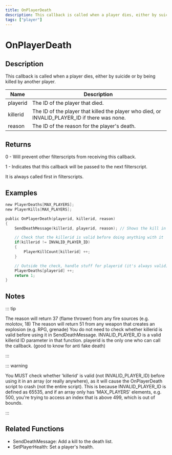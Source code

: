 ```yaml
---
title: OnPlayerDeath
description: This callback is called when a player dies, either by suicide or by being killed by another player.
tags: ["player"]
---
```


# OnPlayerDeath

<TagLinks />

## Description

This callback is called when a player dies, either by suicide or by being killed by another player.

| Name     | Description                                                                                   |
| -------- | --------------------------------------------------------------------------------------------- |
| playerid | The ID of the player that died.                                                               |
| killerid | The ID of the player that killed the player who died, or INVALID_PLAYER_ID if there was none. |
| reason   | The ID of the reason for the player's death.                                                  |

## Returns

0 - Will prevent other filterscripts from receiving this callback.

1 - Indicates that this callback will be passed to the next filterscript.

It is always called first in filterscripts.

## Examples

```c
new PlayerDeaths[MAX_PLAYERS];
new PlayerKills[MAX_PLAYERS];

public OnPlayerDeath(playerid, killerid, reason)
{
    SendDeathMessage(killerid, playerid, reason); // Shows the kill in the killfeed

    // Check that the killerid is valid before doing anything with it
    if(killerid != INVALID_PLAYER_ID)
    {
        PlayerKillCount[killerid] ++;
    }

    // Outside the check, handle stuff for playerid (it's always valid)
    PlayerDeaths[playerid] ++;
    return 1;
}
```

## Notes

::: tip

The reason will return 37 (flame thrower) from any fire sources (e.g. molotov, 18)
The reason will return 51 from any weapon that creates an explosion (e.g. RPG, grenade)
You do not need to check whether killerid is valid before using it in SendDeathMessage. INVALID_PLAYER_ID is a valid killerid ID parameter in that function.
playerid is the only one who can call the callback. (good to know for anti fake death)

:::

::: warning

You MUST check whether 'killerid' is valid (not INVALID_PLAYER_ID) before using it in an array (or really anywhere), as it will cause the OnPlayerDeath script to crash (not the entire script). This is because INVALID_PLAYER_ID is defined as 65535, and if an array only has 'MAX_PLAYERS' elements, e.g. 500, you're trying to access an index that is above 499, which is out of bounds.

:::

## Related Functions

- SendDeathMessage: Add a kill to the death list.
- SetPlayerHealth: Set a player's health.
